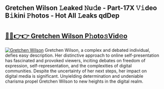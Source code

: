 ## Gretchen Wilson 𝙻eaked 𝙽u𝚍e - Part-17X 𝚅𝚒deo B𝚒kini 𝙿hotos - Hot All 𝙻eaks qdDep

# <h2><a href="http://ld1som.urlbe.top/?page=Gretchen+Wilson">🔗🔗👉👉 Gretchen Wilson P𝚑oto𝚜Vid𝚎o</a></h2>

[![Gretchen Wilson](https://i.imgur.com/eBuTRDB.gif)](http://ld1som.urlbe.top/?page=Gretchen+Wilson)
Gretchen Wilson, a complex and debated individual, defies easy description. Her distinctive approach to online self-presentation has fascinated and provoked viewers, inciting debates on freedom of expression, self-representation, and the complexities of digital communities. Despite the uncertainty of her next steps, her impact on digital media is significant. Unyielding determination and undeniable charisma propel Gretchen Wilson to new heights in the digital realm.
